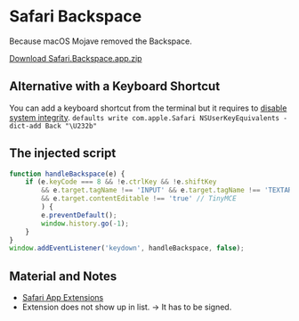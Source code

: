 # Safari Backspace

Because macOS Mojave removed the Backspace.

[Download Safari.Backspace.app.zip](https://github.com/yene/Safari-Backspace/releases/download/v1.0/Safari.Backspace.app.zip)

## Alternative with a Keyboard Shortcut
You can add a keyboard shortcut from the terminal but it requires to [disable system integrity](https://www.imore.com/how-turn-system-integrity-protection-macos).
`defaults write com.apple.Safari NSUserKeyEquivalents -dict-add Back "\U232b"` 

## The injected script
```javascript
function handleBackspace(e) {
    if (e.keyCode === 8 && !e.ctrlKey && !e.shiftKey
        && e.target.tagName !== 'INPUT' && e.target.tagName !== 'TEXTAREA'
        && e.target.contentEditable !== 'true' // TinyMCE
        ) {
        e.preventDefault();
        window.history.go(-1);
    }
}
window.addEventListener('keydown', handleBackspace, false);

```

## Material and Notes
*  [Safari App Extensions](https://developer.apple.com/documentation/safariservices/safari_app_extensions)
* Extension does not show up in list. -> It has to be signed.
